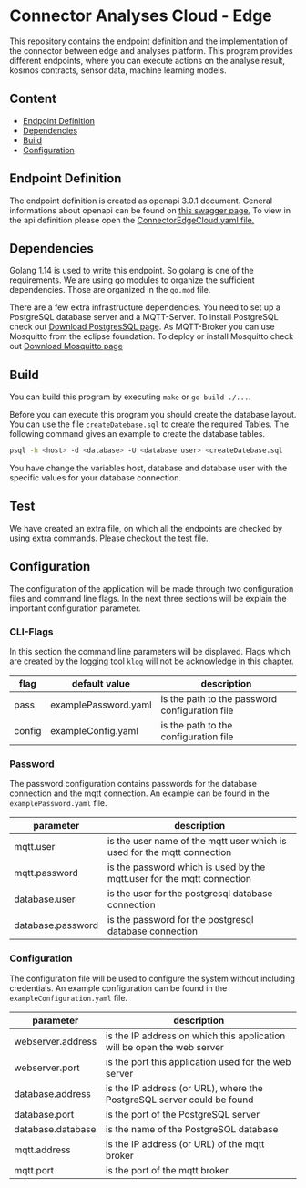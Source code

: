 # Connector Analyses Cloud - Edge
This repository contains the endpoint definition and the implementation of the
connector between edge and analyses platform. This program provides different
endpoints, where you can execute actions on the analyse result, kosmos contracts,
sensor data, machine learning models.

## Content

- [Endpoint Definition](#endpoint-definition)
- [Dependencies](#dependencies)
- [Build](#build)
- [Configuration](#configuration)

## Endpoint Definition

The endpoint definition is created as openapi 3.0.1 document.
General informations about openapi can be found on [this swagger page.](https://swagger.io/docs/specification/about/)
To view in the api definition please open the [ConnectorEdgeCloud.yaml file.](./ConnectorEdgeCloud.yaml)

## Dependencies
Golang 1.14 is used to write this endpoint. So golang is 
one of the requirements. We are using go modules to organize the sufficient dependencies. Those
are organized in the `go.mod` file.

There are a few extra infrastructure dependencies. You need to set up a PostgreSQL database server 
and a MQTT-Server. To install PostgreSQL check out [Download PostgresSQL page](https://www.postgresql.org/download/). 
As MQTT-Broker you can use Mosquitto from the eclipse foundation. To deploy
or install Mosquitto check out [Download Mosquitto page](https://mosquitto.org/download/)

## Build
You can build this program by executing `make` or `go build ./...`. 

Before you can execute this program you should create the database layout.
You can use the file `createDatebase.sql` to create the required Tables.
The following command gives an example to create the database tables.
```bash
psql -h <host> -d <database> -U <database user> <createDatebase.sql
```
You have change the variables host, database and database user with the specific values for your database connection.

## Test
We have created an extra file, on which all the endpoints are checked by using extra commands. Please checkout
the [test file](test.md).

## Configuration
The configuration of the application will be made through two configuration files and command line flags. 
In the next three sections will be explain the important configuration parameter.

### CLI-Flags
In this section the command line parameters will be displayed. Flags which are created by the logging tool `klog` will not be
acknowledge in this chapter.

| flag | default value | description |
|------|---------------|-------------|
| pass | examplePassword.yaml | is the path to the password configuration file |
| config | exampleConfig.yaml | is the path to the configuration file |

### Password
The password configuration contains passwords for the database connection and the mqtt connection. An example can be
found in the `examplePassword.yaml` file.

|parameter|description|
| ------- | --------- |
| mqtt.user | is the user name of the mqtt user which is used for the mqtt connection |
| mqtt.password | is the password which is used by the mqtt.user for the mqtt connection |
| database.user | is the user for the postgresql database connection |
| database.password | is the password for the postgresql database connection |

### Configuration
The configuration file will be used to configure the system without including credentials. An example configuration
can be found in the `exampleConfiguration.yaml` file.

| parameter | description |
| --------- | ----------- |
| webserver.address | is the IP address on which this application will be open the web server|
| webserver.port | is the port this application used for the web server |
| database.address | is the IP address (or URL), where the PostgreSQL server could be found |
| database.port | is the port of the PostgreSQL server |
| database.database | is the name of the PostgreSQL database |
| mqtt.address | is the IP address (or URL) of the mqtt broker |
| mqtt.port | is the port of the mqtt broker|
